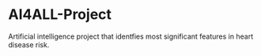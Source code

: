 # AI4ALL-Project
Artificial intelligence project that identfies most significant features in heart disease risk.
